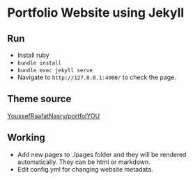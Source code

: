 # Portfolio Website using Jekyll

## Run

- Install ruby
- `bundle install`
- `bundle exec jekyll serve`
- Navigate to `http://127.0.0.1:4000/` to check the page.

## Theme source

[YoussefRaafatNasry/portfolYOU](https://github.com/YoussefRaafatNasry/portfolYOU)

## Working

- Add new pages to ./pages folder and they will be rendered automatically. They can be html or markdown.
- Edit config.yml for changing website metadata.

